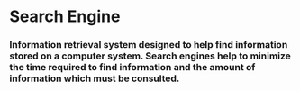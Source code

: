 # Search Engine

### Information retrieval system designed to help find information stored on a computer system. Search engines help to minimize the time required to find information and the amount of information which must be consulted.
